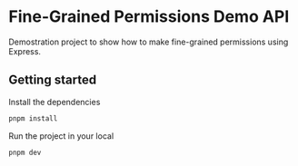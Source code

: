 # Fine-Grained Permissions Demo API

Demostration project to show how to make fine-grained permissions using Express.

## Getting started

Install the dependencies

```bash
pnpm install
```

Run the project in your local

```bash
pnpm dev
```
